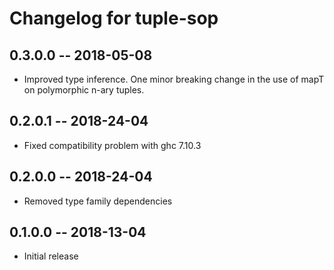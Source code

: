 # Changelog for tuple-sop

## 0.3.0.0 -- 2018-05-08

* Improved type inference. One minor breaking change in the use of mapT on polymorphic n-ary tuples.

## 0.2.0.1 -- 2018-24-04

* Fixed compatibility problem with ghc 7.10.3

## 0.2.0.0 -- 2018-24-04

* Removed type family dependencies

## 0.1.0.0 -- 2018-13-04

* Initial release
